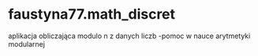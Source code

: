 # faustyna77.math_discret
aplikacja obliczająca modulo n z danych liczb -pomoc w nauce arytmetyki modularnej 

